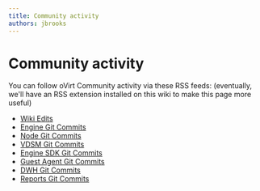 ```yaml
---
title: Community activity
authors: jbrooks
---
```


<!-- TODO: Content review -->

# Community activity

You can follow oVirt Community activity via these RSS feeds: (eventually, we'll have an RSS extension installed on this wiki to make this page more useful)

*   [Wiki Edits](/w/index.php?title=Special:RecentChanges&feed=atom)
*   [Engine Git Commits](http://pipes.yahoo.com/pipes/pipe.run?_id=3e5a869c3e5d19c9ba2bff3377babca8&_render=rss)
*   [Node Git Commits](http://gerrit.ovirt.org/gitweb?p=ovirt-node.git;a=rss)
*   [VDSM Git Commits](http://gerrit.ovirt.org/gitweb?p=vdsm.git;a=rss)
*   [Engine SDK Git Commits](http://gerrit.ovirt.org/gitweb?p=ovirt-engine-sdk.git;a=rss)
*   [Guest Agent Git Commits](http://gerrit.ovirt.org/gitweb?p=ovirt-guest-agent.git;a=rss)
*   [DWH Git Commits](http://gerrit.ovirt.org/gitweb?p=ovirt-dwh.git;a=rss)
*   [Reports Git Commits](http://gerrit.ovirt.org/gitweb?p=ovirt-reports.git;a=rss)
